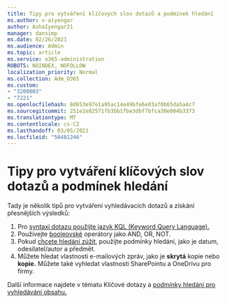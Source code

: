 ```yaml
---
title: Tipy pro vytváření klíčových slov dotazů a podmínek hledání
ms.author: v-aiyengar
author: AshaIyengar21
manager: dansimp
ms.date: 02/26/2021
ms.audience: Admin
ms.topic: article
ms.service: o365-administration
ROBOTS: NOINDEX, NOFOLLOW
localization_priority: Normal
ms.collection: Adm_O365
ms.custom:
- "3200003"
- "7221"
ms.openlocfilehash: 8d653e97e1a95ac14e49bfe6e03af0b65da5a4c7
ms.sourcegitcommit: 251e2e82571fb3bb1fbe3dbf7bfca30e004b3373
ms.translationtype: MT
ms.contentlocale: cs-CZ
ms.lasthandoff: 03/05/2021
ms.locfileid: "50481246"
---
```

# <a name="tips-for-building-keyword-queries-and-search-conditions"></a>Tipy pro vytváření klíčových slov dotazů a podmínek hledání

Tady je několik tipů pro vytváření vyhledávacích dotazů a získání přesnějších výsledků:

1. Pro [syntaxi dotazu použijte jazyk KQL (Keyword Query Language).](https://go.microsoft.com/fwlink/?linkid=2101591)
1. Používejte [booleovské](https://go.microsoft.com/fwlink/?linkid=2101592) operátory jako AND, OR, NOT.
1. Pokud [chcete hledání zúžit,](https://go.microsoft.com/fwlink/?linkid=2102410) použijte podmínky hledání, jako je datum, odesílatel/autor a předmět.
1. Můžete hledat vlastnosti e-mailových zpráv, jako je **skrytá** kopie nebo **kopie.** Můžete také vyhledat vlastnosti SharePointu a OneDrivu pro firmy.

Další informace najdete v tématu Klíčové dotazy a [podmínky hledání pro vyhledávání obsahu.](https://go.microsoft.com/fwlink/?linkid=2102411)
